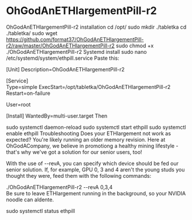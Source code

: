 # OhGodAnETHlargementPill-r2
OhGodAnETHlargementPill-r2
installation
cd /opt/
sudo mkdir ./tabletka
cd ./tabletka/
sudo wget https://github.com/format37/OhGodAnETHlargementPill-r2/raw/master/OhGodAnETHlargementPill-r2
sudo chmod +x ./OhGodAnETHlargementPill-r2
Systemd install
sudo nano /etc/systemd/system/ethpill.service
Paste this:

[Unit]
Description=OhGodAnETHlargementPill-r2

[Service]  
Type=simple
ExecStart=/opt/tabletka/OhGodAnETHlargementPill-r2
Restart=on-failure

User=root 

[Install]
WantedBy=multi-user.target
Then

sudo systemctl daemon-reload
sudo systemctl start ethpill
sudo systemctl enable ethpill
Troubleshooting
Does your ETHlargement not work as expected? You're likely running an older memory revision. Here at OhGodACompany, we believe in promotiong a healthy mining lifestyle - that's why we've got a solution for our senior users, too!

With the use of --revA, you can specify which device should be fed our senior solution. If, for example, GPU 0, 3 and 4 aren't the young studs you thought they were, feed them with the following commands:

./OhGodAnETHlargementPill-r2 --revA 0,3,4   
Be sure to leave ETHlargement running in the background, so your NVIDIA noodle can aldente.

sudo systemctl status ethpill
